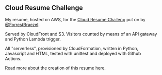 ## Cloud Resume Challenge

My resume, hosted on AWS, for the [Cloud Resume Challeng](https://cloudresumechallenge.dev/) put on by [@ForrestBraezel](https://twitter.com/forrestbrazeal). 

Served by CloudFront and S3. Visitors counted by means of an API gateway and Python Lambda trigger. 

All "serverless", provisioned by CloudFormation, written in Python, Javascript and HTML, tested with unittest and deployed with Github Actions. 

Read more about the creation of this resume [here](https://about.trentnielsen.me/?p=34).

